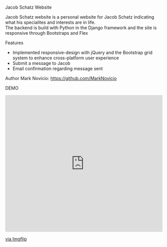 Jacob Schatz Website

Jacob Schatz website is a personal website for Jacob Schatz indicating what his specialites and interests are in life.  
The backend is build with Python in the Django framework and the site is responsive through Bootstraps and Flex

Features
* Implemented responsive-design with jQuery and the Bootstrap grid system to enhance cross-platform user experience
* Submit a message to Jacob
* Email confirmation regarding message sent

Author
Mark Novicio:  https://github.com/MarkNovicio

DEMO
<div style="width:500px;max-width:100%;"><div style="height:0;padding-bottom:87%;position:relative;"><iframe width="500" height="435" style="position:absolute;top:0;left:0;width:100%;height:100%;" frameBorder="0" src="https://imgflip.com/embed/5lgc0u"></iframe></div><p><a href="https://imgflip.com/gif/5lgc0u">via Imgflip</a></p></div>
